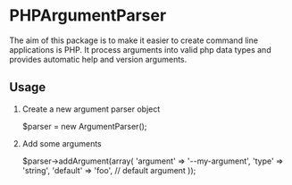 PHPArgumentParser
=================

The aim of this package is to make it easier to create command line applications
is PHP. It process arguments into valid php data types and provides automatic
help and version arguments.

Usage
-----

1. Create a new argument parser object

    $parser = new ArgumentParser();

2. Add some arguments

    $parser->addArgument(array(
        'argument' => '--my-argument',
        'type' => 'string',
        'default' => 'foo', // default argument
    ));